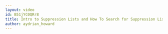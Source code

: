 ```yaml
---
layout: video
id: B51jYC0QRr8
title: Intro to Suppression Lists and How To Search for Suppression List in SparkPost
author: aydrian_howard
---
```

